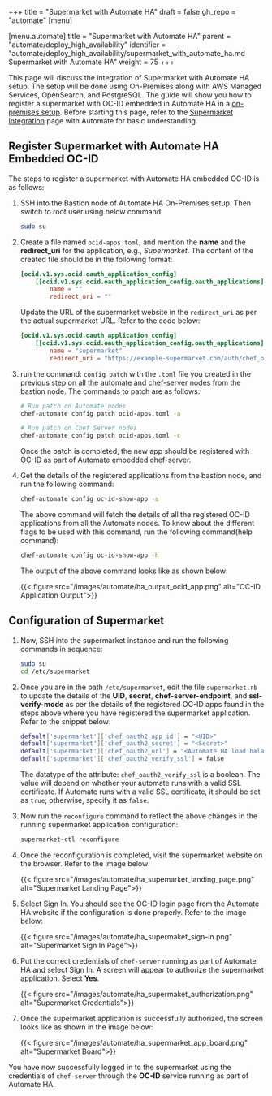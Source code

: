 +++
title = "Supermarket with Automate HA"
draft = false
gh_repo = "automate"
[menu]

  [menu.automate]
    title = "Supermarket with Automate HA"
    parent = "automate/deploy_high_availability"
    identifier = "automate/deploy_high_availability/supermarket_with_automate_ha.md Supermarket with Automate HA"
    weight = 75
+++

This page will discuss the integration of Supermarket with Automate HA setup. The setup will be done using On-Premises along with AWS Managed Services, OpenSearch, and PostgreSQL. The guide will show you how to register a supermarket with OC-ID embedded in Automate HA in a [on-premises setup](/automate/ha_onprim_deployment_procedure/). Before starting this page, refer to the [Supermarket Integration](/automate/supermarket_integration_with_automate/) page with Automate for basic understanding.

## Register Supermarket with Automate HA Embedded OC-ID

The steps to register a supermarket with Automate HA embedded OC-ID is as follows:

1. SSH into the Bastion node of Automate HA On-Premises setup. Then switch to root user using below command:

    ```bash
    sudo su
    ```

1. Create a file named `ocid-apps.toml`, and mention the **name** and the **redirect_uri** for the application, e.g., *Supermarket*. The content of the created file should be in the following format:

    ```toml
    [ocid.v1.sys.ocid.oauth_application_config]
        [[ocid.v1.sys.ocid.oauth_application_config.oauth_applications]]
            name = ""
            redirect_uri = ""
    ```

    Update the URL of the supermarket website in the `redirect_uri` as per the actual supermarket URL. Refer to the code below:

    ```toml
    [ocid.v1.sys.ocid.oauth_application_config]
        [[ocid.v1.sys.ocid.oauth_application_config.oauth_applications]]
            name = "supermarket"
            redirect_uri = "https://example-supermarket.com/auth/chef_oauth2/callback"
    ```

1. run the command: `config patch` with the `.toml` file you created in the previous step on all the automate and chef-server nodes from the bastion node. The commands to patch are as follows:

    ```bash
    # Run patch on Automate nodes
    chef-automate config patch ocid-apps.toml -a
    ```

    ```bash
    # Run patch on Chef Server nodes
    chef-automate config patch ocid-apps.toml -c
    ```

    Once the patch is completed, the new app should be registered with OC-ID as part of Automate embedded chef-server.

1. Get the details of the registered applications from the bastion node, and run the following command:

    ```bash
    chef-automate config oc-id-show-app -a
    ```

    The above command will fetch the details of all the registered OC-ID applications from all the Automate nodes. To know about the different flags to be used with this command, run the following command(help command):

    ```bash
    chef-automate config oc-id-show-app -h
    ```

    The output of the above command looks like as shown below:

    {{< figure src="/images/automate/ha_output_ocid_app.png" alt="OC-ID Application Output">}}

## Configuration of Supermarket

1. Now, SSH into the supermarket instance and run the following commands in sequence:

    ```bash
    sudo su
    cd /etc/supermarket
    ```

1. Once you are in the path `/etc/supermarket`, edit the file `supermarket.rb` to update the details of the **UID**, **secret**, **chef-server-endpoint**, and **ssl-verify-mode** as per the details of the registered OC-ID apps found in the steps above where you have registered the supermarket application. Refer to the snippet below:

    ```bash
    default['supermarket']['chef_oauth2_app_id'] = "<UID>"
    default['supermarket']['chef_oauth2_secret'] = "<Secret>"
    default['supermarket']['chef_oauth2_url'] = "<Automate HA load balancer FQDN>"
    default['supermarket']['chef_oauth2_verify_ssl'] = false
    ```

    The datatype of the attribute: `chef_oauth2_verify_ssl` is a boolean. The value will depend on whether your automate runs with a valid SSL certificate. If Automate runs with a valid SSL certificate, it should be set as `true`; otherwise, specify it as `false`.

1. Now run the `reconfigure` command to reflect the above changes in the running supermarket application configuration:

    ```bash
    supermarket-ctl reconfigure
    ```

1. Once the reconfiguration is completed, visit the supermarket website on the browser. Refer to the image below:

    {{< figure src="/images/automate/ha_supemarket_landing_page.png" alt="Supermarket Landing Page">}}

1. Select Sign In. You should see the OC-ID login page from the Automate HA website if the configuration is done properly. Refer to the image below:

    {{< figure src="/images/automate/ha_supermaket_sign-in.png" alt="Supermarket Sign In Page">}}

1. Put the correct credentials of `chef-server` running as part of Automate HA and select Sign In. A screen will appear to authorize the supermarket application. Select **Yes**.

    {{< figure src="/images/automate/ha_supermaket_authorization.png" alt="Supermarket Credentials">}}

1. Once the supermarket application is successfully authorized, the screen looks like as shown in the image below:

    {{< figure src="/images/automate/ha_supermarket_app_board.png" alt="Supermarket Board">}}

You have now successfully logged in to the supermarket using the credentials of `chef-server` through the **OC-ID** service running as part of Automate HA.
